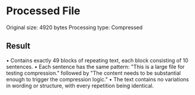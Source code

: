 # Processed File

Original size: 4920 bytes
Processing type: Compressed

## Result

• Contains exactly 49 blocks of repeating text, each block consisting of 10 sentences.
• Each sentence has the same pattern: "This is a large file for testing compression." followed by "The content needs to be substantial enough to trigger the compression logic."
• The text contains no variations in wording or structure, with every repetition being identical.